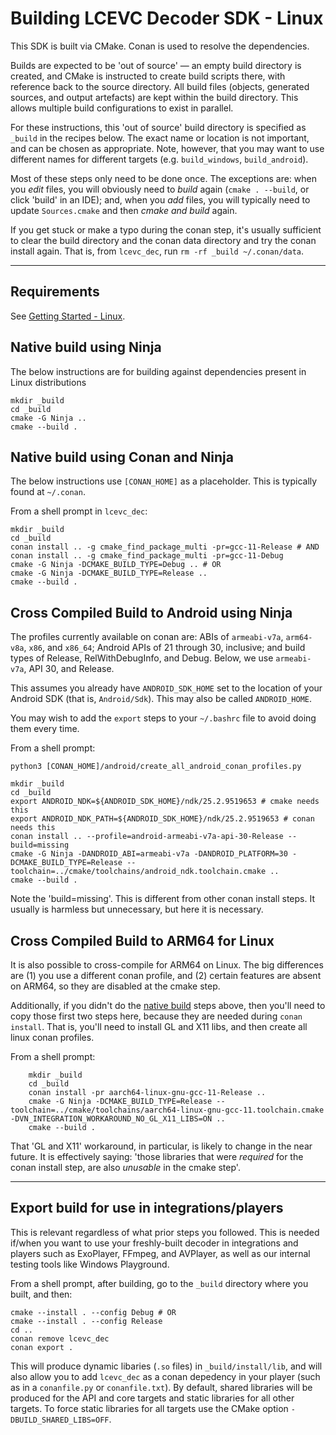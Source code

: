 # Building LCEVC Decoder SDK - Linux

This SDK is built via CMake. Conan is used to resolve the dependencies.

Builds are expected to be 'out of source' — an empty build directory is created, and CMake is instructed to create build scripts there, with reference back to the source directory. All build files (objects, generated sources, and output artefacts) are kept within the build directory. This allows multiple build configurations to exist in parallel.

For these instructions, this 'out of source' build directory is specified as `_build` in the recipes below. The exact name or location is not important, and can be chosen as appropriate. Note, however, that you may want to use different names for different targets (e.g. `build_windows`, `build_android`).

Most of these steps only need to be done once. The exceptions are: when you *edit* files, you will obviously need to *build* again (`cmake . --build`, or click 'build' in an IDE); and, when you *add* files, you will typically need to update `Sources.cmake` and then *cmake and build* again.

If you get stuck or make a typo during the conan step, it's usually sufficient to clear the build directory and the conan data directory and try the conan install again. That is, from `lcevc_dec`, run `rm -rf _build ~/.conan/data`.

---

## Requirements

See [Getting Started - Linux](getting_started_linux.md).

## Native build using Ninja

The below instructions are for building against dependencies present in Linux distributions

```shell
mkdir _build
cd _build
cmake -G Ninja ..
cmake --build .
```


## Native build using Conan and Ninja

The below instructions use `[CONAN_HOME]` as a placeholder. This is typically found at `~/.conan`.

From a shell prompt in `lcevc_dec`:

```shell
mkdir _build
cd _build
conan install .. -g cmake_find_package_multi -pr=gcc-11-Release # AND
conan install .. -g cmake_find_package_multi -pr=gcc-11-Debug
cmake -G Ninja -DCMAKE_BUILD_TYPE=Debug .. # OR
cmake -G Ninja -DCMAKE_BUILD_TYPE=Release ..
cmake --build .
```

## Cross Compiled Build to Android using Ninja

The profiles currently available on conan are: ABIs of `armeabi-v7a`, `arm64-v8a`, `x86`, and `x86_64`; Android APIs of 21 through 30, inclusive; and build types of Release, RelWithDebugInfo, and Debug. Below, we use `armeabi-v7a`, API 30, and Release.

This assumes you already have `ANDROID_SDK_HOME` set to the location of your Android SDK (that is, `Android/Sdk`). This may also be called `ANDROID_HOME`.

You may wish to add the `export` steps to your `~/.bashrc` file to avoid doing them every time.

From a shell prompt:

```shell
python3 [CONAN_HOME]/android/create_all_android_conan_profiles.py

mkdir _build
cd _build
export ANDROID_NDK=${ANDROID_SDK_HOME}/ndk/25.2.9519653 # cmake needs this
export ANDROID_NDK_PATH=${ANDROID_SDK_HOME}/ndk/25.2.9519653 # conan needs this
conan install .. --profile=android-armeabi-v7a-api-30-Release --build=missing
cmake -G Ninja -DANDROID_ABI=armeabi-v7a -DANDROID_PLATFORM=30 -DCMAKE_BUILD_TYPE=Release --toolchain=../cmake/toolchains/android_ndk.toolchain.cmake ..
cmake --build .
```

Note the 'build=missing'. This is different from other conan install steps. It usually is harmless but unnecessary, but here it is necessary.

## Cross Compiled Build to ARM64 for Linux

It is also possible to cross-compile for ARM64 on Linux. The big differences are (1) you use a different conan profile, and (2) certain features are absent on ARM64, so they are disabled at the cmake step.

Additionally, if you didn't do the [native build](#native-build-using-ninja) steps above, then you'll need to copy those first two steps here, because they are needed during `conan install`. That is, you'll need to install GL and X11 libs, and then create all linux conan profiles.

From a shell prompt:

```shell
	mkdir _build
	cd _build
	conan install -pr aarch64-linux-gnu-gcc-11-Release ..
	cmake -G Ninja -DCMAKE_BUILD_TYPE=Release --toolchain=../cmake/toolchains/aarch64-linux-gnu-gcc-11.toolchain.cmake -DVN_INTEGRATION_WORKAROUND_NO_GL_X11_LIBS=ON ..
	cmake --build .
```

That 'GL and X11' workaround, in particular, is likely to change in the near future. It is effectively saying: 'those libraries that were *required* for the conan install step, are also *unusable* in the cmake step'.

---

## Export build for use in integrations/players

This is relevant regardless of what prior steps you followed. This is needed if/when you want to use your freshly-built decoder in integrations and players such as ExoPlayer, FFmpeg, and AVPlayer, as well as our internal testing tools like Windows Playground.

From a shell prompt, after building, go to the `_build` directory where you built, and then:

```shell
cmake --install . --config Debug # OR
cmake --install . --config Release
cd ..
conan remove lcevc_dec
conan export .
```

This will produce dynamic libaries (`.so` files) in `_build/install/lib`, and will also allow you to add `lcevc_dec` as a conan depedency in your player (such as in a `conanfile.py` or `conanfile.txt`). By default, shared libraries will be produced for the API and core targets and static libraries for all other targets. To force static libraries for all targets use the CMake option `-DBUILD_SHARED_LIBS=OFF`. 
